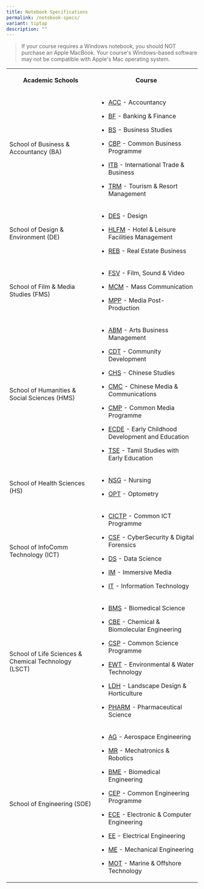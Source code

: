 ```yaml
---
title: Notebook Specifications
permalink: /notebook-specs/
variant: tiptap
description: ""
---
```

<blockquote>
<p>If your course requires a Windows notebook, you should NOT purchase an
Apple MacBook. Your course's Windows-based software may not be compatible
with Apple's Mac operating system.</p>
<p></p>
</blockquote>
<table>
<tbody>
<tr>
<th rowspan="1" colspan="1">
<p>Academic Schools</p>
</th>
<th rowspan="1" colspan="1">
<p>Course</p>
</th>
</tr>
<tr>
<td rowspan="1" colspan="1">
<p>School of Business &amp; Accountancy (BA)</p>
</td>
<td rowspan="1" colspan="1">
<ul data-tight="true" class="tight">
<li>
<p><a href="/course-acc" rel="noopener noreferrer nofollow" target="_blank">ACC</a> -
Accountancy</p>
</li>
<li>
<p><a href="course-bf" rel="noopener noreferrer nofollow" target="_blank">BF</a> -
Banking &amp; Finance</p>
</li>
<li>
<p><a href="course-bs" rel="noopener noreferrer nofollow" target="_blank">BS</a> -
Business Studies</p>
</li>
<li>
<p><a href="course-cbp" rel="noopener noreferrer nofollow" target="_blank">CBP</a> -
Common Business Programme</p>
</li>
<li>
<p><a href="course-itb" rel="noopener noreferrer nofollow" target="_blank">ITB</a> -
International Trade &amp; Business</p>
</li>
<li>
<p><a href="course-trm" rel="noopener noreferrer nofollow" target="_blank">TRM</a> -
Tourism &amp; Resort Management</p>
</li>
</ul>
</td>
</tr>
<tr>
<td rowspan="1" colspan="1">
<p>School of Design &amp; Environment (DE)</p>
</td>
<td rowspan="1" colspan="1">
<ul data-tight="true" class="tight">
<li>
<p><a href="course-des" rel="noopener noreferrer nofollow" target="_blank">DES</a> -
Design</p>
</li>
<li>
<p><a href="course-hlfm" rel="noopener noreferrer nofollow" target="_blank">HLFM</a> -
Hotel &amp; Leisure Facilities Management</p>
</li>
<li>
<p><a href="course-reb" rel="noopener noreferrer nofollow" target="_blank">REB</a> -
Real Estate Business</p>
</li>
</ul>
</td>
</tr>
<tr>
<td rowspan="1" colspan="1">
<p>School of Film &amp; Media Studies (FMS)</p>
</td>
<td rowspan="1" colspan="1">
<ul data-tight="true" class="tight">
<li>
<p><a href="course-fsv" rel="noopener noreferrer nofollow" target="_blank">FSV</a> -
Film, Sound &amp; Video</p>
</li>
<li>
<p><a href="course-mcm" rel="noopener noreferrer nofollow" target="_blank">MCM</a> -
Mass Communication</p>
</li>
<li>
<p><a href="course-mpp" rel="noopener noreferrer nofollow" target="_blank">MPP</a> -
Media Post-Production</p>
</li>
</ul>
</td>
</tr>
<tr>
<td rowspan="1" colspan="1">
<p>School of Humanities &amp; Social Sciences (HMS)</p>
</td>
<td rowspan="1" colspan="1">
<ul data-tight="true" class="tight">
<li>
<p><a href="course-abm" rel="noopener noreferrer nofollow" target="_blank">ABM</a> -
Arts Business Management</p>
</li>
<li>
<p><a href="course-cdt" rel="noopener noreferrer nofollow" target="_blank">CDT</a> -
Community Development</p>
</li>
<li>
<p><a href="course-chs" rel="noopener noreferrer nofollow" target="_blank">CHS</a> -
Chinese Studies</p>
</li>
<li>
<p><a href="course-cmc" rel="noopener noreferrer nofollow" target="_blank">CMC</a> -
Chinese Media &amp; Communications</p>
</li>
<li>
<p><a href="course-cmp" rel="noopener noreferrer nofollow" target="_blank">CMP</a> -
Common Media Programme</p>
</li>
<li>
<p><a href="course-ecde" rel="noopener noreferrer nofollow" target="_blank">ECDE</a> -
Early Childhood Development and Education</p>
</li>
<li>
<p><a href="course-tse" rel="noopener noreferrer nofollow" target="_blank">TSE</a> -
Tamil Studies with Early Education</p>
</li>
</ul>
</td>
</tr>
<tr>
<td rowspan="1" colspan="1">
<p>School of Health Sciences (HS)</p>
</td>
<td rowspan="1" colspan="1">
<ul data-tight="true" class="tight">
<li>
<p><a href="course-nsg" rel="noopener noreferrer nofollow" target="_blank">NSG</a> -
Nursing</p>
</li>
<li>
<p><a href="course-opt" rel="noopener noreferrer nofollow" target="_blank">OPT</a> -
Optometry</p>
</li>
</ul>
</td>
</tr>
<tr>
<td rowspan="1" colspan="1">
<p>School of InfoComm Technology (ICT)</p>
</td>
<td rowspan="1" colspan="1">
<ul data-tight="true" class="tight">
<li>
<p><a href="course-cictp" rel="noopener noreferrer nofollow" target="_blank">CICTP</a> -
Common ICT Programme</p>
</li>
<li>
<p><a href="course-csf" rel="noopener noreferrer nofollow" target="_blank">CSF</a> -
CyberSecurity &amp; Digital Forensics</p>
</li>
<li>
<p><a href="course-ds" rel="noopener noreferrer nofollow" target="_blank">DS</a> -
Data Science</p>
</li>
<li>
<p><a href="course-im" rel="noopener noreferrer nofollow" target="_blank">IM</a> -
Immersive Media</p>
</li>
<li>
<p><a href="course-it" rel="noopener noreferrer nofollow" target="_blank">IT</a> -
Information Technology</p>
</li>
</ul>
</td>
</tr>
<tr>
<td rowspan="1" colspan="1">
<p>School of Life Sciences &amp; Chemical Technology (LSCT)</p>
</td>
<td rowspan="1" colspan="1">
<ul data-tight="true" class="tight">
<li>
<p><a href="course-bms" rel="noopener noreferrer nofollow" target="_blank">BMS</a> -
Biomedical Science</p>
</li>
<li>
<p><a href="course-cbe" rel="noopener noreferrer nofollow" target="_blank">CBE</a> -
Chemical &amp; Biomolecular Engineering</p>
</li>
<li>
<p><a href="course-csp" rel="noopener noreferrer nofollow" target="_blank">CSP</a> -
Common Science Programme</p>
</li>
<li>
<p><a href="course-ewt" rel="noopener noreferrer nofollow" target="_blank">EWT</a> -
Environmental &amp; Water Technology</p>
</li>
<li>
<p><a href="course-ldh" rel="noopener noreferrer nofollow" target="_blank">LDH</a> -
Landscape Design &amp; Horticulture</p>
</li>
<li>
<p><a href="course-pharm" rel="noopener noreferrer nofollow" target="_blank">PHARM</a> -
Pharmaceutical Science</p>
</li>
</ul>
</td>
</tr>
<tr>
<td rowspan="1" colspan="1">
<p>School of Engineering (SOE)</p>
</td>
<td rowspan="1" colspan="1">
<ul data-tight="true" class="tight">
<li>
<p><a href="course-ag" rel="noopener noreferrer nofollow" target="_blank">AG</a> -
Aerospace Engineering</p>
</li>
<li>
<p><a href="course-mr" rel="noopener noreferrer nofollow" target="_blank">MR</a> -
Mechatronics &amp; Robotics</p>
</li>
<li>
<p><a href="course-bme" rel="noopener noreferrer nofollow" target="_blank">BME</a> -
Biomedical Engineering</p>
</li>
<li>
<p><a href="course-cep" rel="noopener noreferrer nofollow" target="_blank">CEP</a> -
Common Engineering Programme</p>
</li>
<li>
<p><a href="course-ece" rel="noopener noreferrer nofollow" target="_blank">ECE</a> -
Electronic &amp; Computer Engineering</p>
</li>
<li>
<p><a href="course-ee" rel="noopener noreferrer nofollow" target="_blank">EE</a> -
Electrical Engineering</p>
</li>
<li>
<p><a href="course-me" rel="noopener noreferrer nofollow" target="_blank">ME</a> -
Mechanical Engineering</p>
</li>
<li>
<p><a href="course-mot" rel="noopener noreferrer nofollow" target="_blank">MOT</a> -
Marine &amp; Offshore Technology</p>
</li>
</ul>
<p></p>
</td>
</tr>
</tbody>
</table>
<p></p>